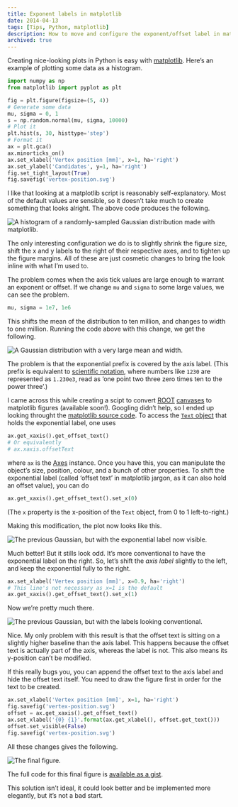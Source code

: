 ```yaml
---
title: Exponent labels in matplotlib
date: 2014-04-13
tags: [Tips, Python, matplotlib]
description: How to move and configure the exponent/offset label in matplotlib.
archived: true
---
```


Creating nice-looking plots in Python is easy with [matplotlib](http://matplotlib.org/).
Here’s an example of plotting some data as a histogram.

```python
import numpy as np
from matplotlib import pyplot as plt

fig = plt.figure(figsize=(5, 4))
# Generate some data
mu, sigma = 0, 1
s = np.random.normal(mu, sigma, 10000)
# Plot it
plt.hist(s, 30, histtype='step')
# Format it
ax = plt.gca()
ax.minorticks_on()
ax.set_xlabel('Vertex position [mm]', x=1, ha='right')
ax.set_ylabel('Candidates', y=1, ha='right')
fig.set_tight_layout(True)
fig.savefig('vertex-position.svg')
```

I like that looking at a matplotlib script is reasonably self-explanatory.
Most of the default values are sensible, so it doesn’t take much to create something that looks alright.
The above code produces the following.

![A histogram of a randomly-sampled Gaussian distribution made with matplotlib.](/img/exponent-label-in-matplotlib/simple-gaussian.svg)

The only interesting configuration we do is to slightly shrink the figure size, shift the x and y labels to the right of their respective axes, and to tighten up the figure margins.
All of these are just cosmetic changes to bring the look inline with what I’m used to.

The problem comes when the axis tick values are large enough to warrant an exponent or offset.
If we change `mu` and `sigma` to some large values, we can see the problem.

```python
mu, sigma = 1e7, 1e6
```

This shifts the mean of the distribution to ten million, and changes to width to one million.
Running the code above with this change, we get the following.

![A Gaussian distribution with a very large mean and width.](/img/exponent-label-in-matplotlib/shifted-gaussian.svg)

The problem is that the exponential prefix is covered by the axis label.
(This prefix is equivalent to [scientific notation](https://en.wikipedia.org/wiki/Scientific_notation), where numbers like `1230` are represented as `1.230e3`, read as ‘one point two three zero times ten to the power three’.)

I came across this while creating a scipt to convert [ROOT](http://root.cern.ch/) [canvases](http://root.cern.ch/root/html534/TCanvas) to matplotlib figures (available soon!).
Googling didn’t help, so I ended up looking throught the [matplotlib source code](https://github.com/matplotlib/matplotlib).
To access the [`Text` object](http://matplotlib.org/api/artist_api.html#matplotlib.text.Text) that holds the exponential label, one uses

```python
ax.get_xaxis().get_offset_text()
# Or equivalently
# ax.xaxis.offsetText
```

where `ax` is the [Axes](http://matplotlib.org/api/axes_api.html) instance.
Once you have this, you can manipulate the object’s size, position, colour, and a bunch of other properties.
To shift the exponential label (called ‘offset text’ in matplotlib jargon, as it can also hold an offset value), you can do

```python
ax.get_xaxis().get_offset_text().set_x(0)
```

(The `x` property is the x-position of the `Text` object, from 0 to 1 left-to-right.)

Making this modification, the plot now looks like this.

![The previous Gaussian, but with the exponential label now visible.](/img/exponent-label-in-matplotlib/shifted-gaussian-fixed.svg)

Much better!
But it stills look odd.
It’s more conventional to have the exponential label on the right.
So, let’s shift the *axis label* slightly to the left, and keep the exponential fully to the right.

```python
ax.set_xlabel('Vertex position [mm]', x=0.9, ha='right')
# This line's not necessary as x=1 is the default
ax.get_xaxis().get_offset_text().set_x(1)
```

Now we’re pretty much there.

![The previous Gaussian, but with the labels looking conventional.](/img/exponent-label-in-matplotlib/shifted-gaussian-final.svg)

Nice.
My only problem with this result is that the offset text is sitting on a slightly higher baseline than the axis label.
This happens because the offset text is actually part of the axis, whereas the label is not.
This also means its y-position can’t be modified.

If this really bugs you, you can append the offset text to the axis label and hide the offset text itself.
You need to draw the figure first in order for the text to be created.

```python
ax.set_xlabel('Vertex position [mm]', x=1, ha='right')
fig.savefig('vertex-position.svg')
offset = ax.get_xaxis().get_offset_text()
ax.set_xlabel('{0} {1}'.format(ax.get_xlabel(), offset.get_text()))
offset.set_visible(False)
fig.savefig('vertex-position.svg')
```

All these changes gives the following.

![The final figure.](/img/exponent-label-in-matplotlib/shifted-gaussian-anal.svg)

The full code for this final figure is [available as a gist](https://gist.github.com/alexpearce/10581837).

This solution isn’t ideal, it could look better and be implemented more elegantly, but it’s not a bad start.

